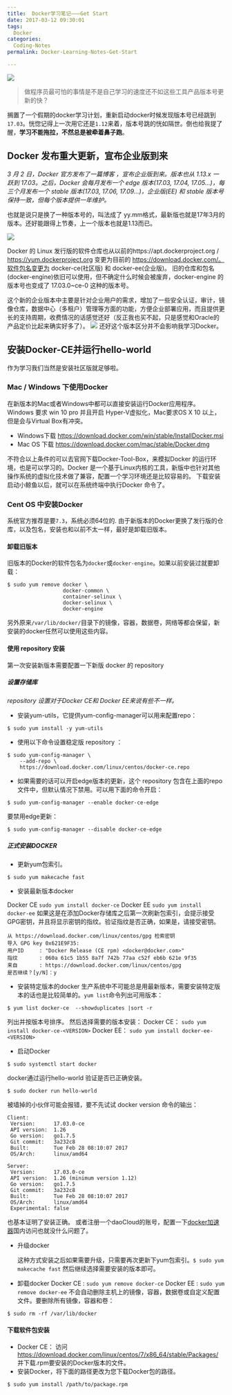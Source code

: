 ```yaml
---
title:  Docker学习笔记———Get Start
date: 2017-03-12 09:30:01
tags:
  Docker
categories:
  Coding-Notes
permalink: Docker-Learning-Notes-Get-Start

---
```

![](https://image.kbiao.me/2017-03-12-14892908756333.jpg)

> 做程序员最可怕的事情是不是自己学习的速度还不如这些工具产品版本号更新的快？

搁置了一个假期的docker学习计划，重新启动docker时候发现版本号已经跳到`17.03`。恍惚记得上一次用它还是`1.12`来着，版本号跳的恍如隔世。倒也给我提了醒，**学习不能拖拉，不然总是被牵着鼻子跑**。

<!-- more -->

## Docker 发布重大更新，宣布企业版到来

*3 月 2 日，Docker 官方发布了一篇博客 ，宣布企业版到来。版本也从 1.13.x 一跃到 17.03。之后，Docker 会每月发布一个 edge 版本(17.03, 17.04, 17.05...)，每三个月发布一个 stable 版本(17.03, 17.06, 17.09...)，企业版(EE) 和 stable 版本号保持一致，但每个版本提供一年维护。*

也就是说只是换了一种版本号的，叫法成了 yy.mm格式，最新版也就是17年3月的版本。还好能跟得上节奏，上一个版本也就是1.13而已。

![](https://image.kbiao.me/2017-03-12-14892819650098.jpg)


Docker 的 Linux 发行版的软件仓库也从以前的https://apt.dockerproject.org / https://yum.dockerproject.org 变更为目前的 https://download.docker.com/。软件包名变更为 docker-ce(社区版) 和 docker-ee(企业版)。
旧的仓库和包名(docker-engine)依旧可以使用，但不确定什么时候会被废弃，docker-engine 的版本号也变成了 17.03.0~ce-0 这种的版本号。

这个新的企业版本中主要是针对企业用户的需求，增加了一些安全认证，审计，镜像仓库，数据中心（多租户）管理等方面的功能，方便企业部署应用，而且提供更长的支持周期，收费情况的话感觉还好（反正我也买不起，只是感觉和Oracle的产品定价比起来确实好多了）。
![](https://image.kbiao.me/2017-03-12-14892831046889.jpg)
还好这个版本区分并不会影响我学习Docker。

## 安装Docker-CE并运行hello-world
作为学习我们当然是安装社区版就足够啦。

### Mac / Windows 下使用Docker
在新版本的Mac或者Windows中都可以直接安装运行Docker应用程序。Windows 要求 win 10 pro 并且开启 Hyper-V虚拟化，Mac要求OS X 10 以上，但是会与Virtual Box有冲突。

* Windows下载  https://download.docker.com/win/stable/InstallDocker.msi
* Mac OS 下载  https://download.docker.com/mac/stable/Docker.dmg

不符合以上条件的可以去官网下载Docker-Tool-Box，来模拟Docker 的运行环境，也是可以学习的。Docker 是一个基于Linux内核的工具，新版中也针对其他操作系统的虚拟化技术做了兼容，配置一个学习环境还是比较容易的。
下载安装启动小鲸鱼以后，就可以在系统终端中执行Docker 命令了。

### Cent OS 中安装Docker
系统官方推荐是要`7.3`，系统必须64位的.
由于新版本的Docker更换了发行版的仓库，以及包名，安装也和以前不太一样，最好是卸载旧版本。
#### 卸载旧版本

旧版本的Docker的软件包名为`docker`或`docker-engine`。如果以前安装过就要卸载：

```
$ sudo yum remove docker \
                  docker-common \
                  container-selinux \
                  docker-selinux \
                  docker-engine
```
另外原来`/var/lib/docker/`目录下的镜像，容器，数据卷，网络等都会保留，新安装的docker任然可以使用这些内容。

#### 使用 repository 安装

第一次安装新版本需要配置一下新版 docker 的 repository 

##### **设置存储库**

*repository 设置对于Docker CE和 Docker EE来说有些不一样。*

* 安装yum-utils，它提供yum-config-manager可以用来配置repo：

```
$ sudo yum install -y yum-utils
```

* 使用以下命令设置稳定版 repository ：

```
$ sudo yum-config-manager \
    --add-repo \
    https://download.docker.com/linux/centos/docker-ce.repo
```

* 如果需要的话可以开启edge版本的更新，这个 repository 包含在上面的repo文件中，但默认情况下禁用。可以用下面的命令开启：

```
$ sudo yum-config-manager --enable docker-ce-edge
```
要禁用edge更新：

```
$ sudo yum-config-manager --disable docker-ce-edge
```

##### **正式安装DOCKER**

* 更新yum包索引。

```
$ sudo yum makecache fast
```


* 安装最新版本docker

 Docker CE	`sudo yum install docker-ce`
 Docker EE	`sudo yum install docker-ee`
 如果这是在添加Docker存储库之后第一次刷新包索引，会提示接受GPG密钥，并且将显示密钥的指纹。验证指纹是否正确，如果是，请接受密钥。
 
 ```
 从 https://download.docker.com/linux/centos/gpg 检索密钥
导入 GPG key 0x621E9F35:
 用户ID     : "Docker Release (CE rpm) <docker@docker.com>"
 指纹       : 060a 61c5 1b55 8a7f 742b 77aa c52f eb6b 621e 9f35
 来自       : https://download.docker.com/linux/centos/gpg
是否继续？[y/N]：y
```

* 安装特定版本的docker
生产系统中不可能总是用最新版本，需要安装特定版本的话也是比较简单的。`yum list`命令列出可用版本：

```
$ yum list docker-ce  --showduplicates |sort -r
```
 列出并按版本号排序。
  然后选择需要的版本安装：
  Docker CE： `sudo yum install docker-ce-<VERSION>`
  Docker EE： `sudo yum install docker-ee-<VERSION>`

* 启动Docker

```
$ sudo systemctl start docker
```
docker通过运行hello-world 验证是否已正确安装。

```
$ sudo docker run hello-world
```
被墙掉的小伙伴可能会报错，要不先试试 docker version 命令的输出：

```
Client:
 Version:      17.03.0-ce
 API version:  1.26
 Go version:   go1.7.5
 Git commit:   3a232c8
 Built:        Tue Feb 28 08:10:07 2017
 OS/Arch:      linux/amd64

Server:
 Version:      17.03.0-ce
 API version:  1.26 (minimum version 1.12)
 Go version:   go1.7.5
 Git commit:   3a232c8
 Built:        Tue Feb 28 08:10:07 2017
 OS/Arch:      linux/amd64
 Experimental: false
```
也基本证明了安装正确。
或者注册一个daoCloud的账号，配置一下[docker加速器](https://www.daocloud.io/mirror)国内访问也就没什么问题了。

* 升级docker 

  这种方式安装之后如果需要升级，只需要再次更新下yum包索引。`$ sudo yum makecache fast` 然后继续选择需要安装的版本即可。
* 卸载docker
Docker CE	 :  `sudo yum remove docker-ce`
Docker EE	 :  `sudo yum remove docker-ee`
不会自动删除主机上的镜像，容器，数据卷或自定义配置文件。要删除所有镜像，容器和卷：

```
$ sudo rm -rf /var/lib/docker
```
#### 下载软件包安装

* Docker CE：
访问 https://download.docker.com/linux/centos/7/x86_64/stable/Packages/ 并下载.rpm要安装的Docker版本的文件。
* 安装Docker，将下面的路径更改为您下载Docker包的路径。
```
$ sudo yum install /path/to/package.rpm
```





